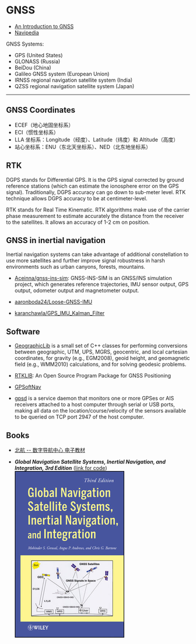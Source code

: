 # GNSS

* [An Introduction to GNSS](https://www.novatel.com/an-introduction-to-gnss)
* [Navipedia](https://gssc.esa.int/navipedia/index.php/Main_Page)

GNSS Systems:

* GPS (United States)
* GLONASS (Russia)
* BeiDou (China)
* Galileo GNSS system (European Union)
* IRNSS regional navigation satellite system (India)
* QZSS regional navigation satellite system (Japan)

-----

## GNSS Coordinates

* ECEF（地心地固坐标系）
* ECI（惯性坐标系）
* LLA 坐标系：Longitude（经度）、Latitude（纬度）和 Altitude（高度）
* 站心坐标系：ENU（东北天坐标系）、NED（北东地坐标系）

## RTK

DGPS stands for Differential GPS. It is the GPS signal corrected by ground reference stations (which can estimate the ionosphere error on the GPS signal). Traditionally, DGPS accuracy can go down to sub-meter level. RTK technique allows DGPS accuracy to be at centimeter-level.

RTK stands for Real Time Kinematic. RTK algorithms make use of the carrier phase measurement to estimate accurately the distance from the receiver to the satellites. It allows an accuracy of 1-2 cm on position.

## GNSS in inertial navigation

Inertial navigation systems can take advantage of additional constellation to use more satellites and further improve signal robustness in harsh environments such as urban canyons, forests, mountains.

* [Aceinna/gnss-ins-sim](https://github.com/Aceinna/gnss-ins-sim): GNSS-INS-SIM is an GNSS/INS simulation project, which generates reference trajectories, IMU sensor output, GPS output, odometer output and magnetometer output.

* [aaronboda24/Loose-GNSS-IMU](https://github.com/aaronboda24/Loose-GNSS-IMU)

* [karanchawla/GPS_IMU_Kalman_Filter](https://github.com/karanchawla/GPS_IMU_Kalman_Filter)

## Software

* [GeographicLib](https://geographiclib.sourceforge.io/) is a small set of C++ classes for performing conversions between geographic, UTM, UPS, MGRS, geocentric, and local cartesian coordinates, for gravity (e.g., EGM2008), geoid height, and geomagnetic field (e.g., WMM2010) calculations, and for solving geodesic problems.

* [RTKLIB](http://www.rtklib.com/): An Open Source Program Package for GNSS Positioning

* [GPSoftNav](https://gpsoftnav.com/)

* [gpsd](https://gpsd.gitlab.io/gpsd/) is a service daemon that monitors one or more GPSes or AIS receivers attached to a host computer through serial or USB ports, making all data on the location/course/velocity of the sensors available to be queried on TCP port 2947 of the host computer.

## Books

* [北航 -- 数字导航中心 电子教材](http://dnc.buaa.edu.cn/xzzx/dzjc.htm)

* ***Global Navigation Satellite Systems, Inertial Navigation, and Integration, 3rd Edition*** ([link for code](http://bcs.wiley.com/he-bcs/Books?action=index&itemId=111844700X&bcsId=7868))
  ![](images/gnss.jpg)
